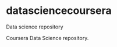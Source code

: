 datasciencecoursera
===================

Data science repository

Coursera Data Science repository.
